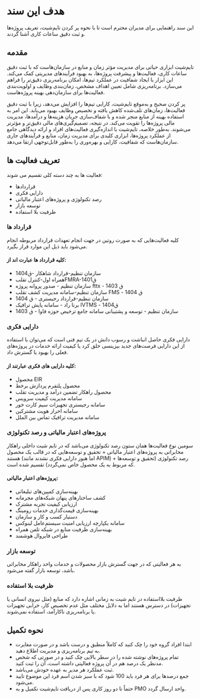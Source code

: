 # هدف این سند

این سند راهنمایی برای مدیران محترم است تا با نحوه پر کردن تایم‌شیت، تعریف پروژه‌ها و ثبت دقیق ساعات کاری آشنا گردند.

## مقدمه

تایم‌شیت ابزاری حیاتی برای مدیریت مؤثر زمان و منابع در سازمان‌هاست که با ثبت دقیق ساعات کاری، فعالیت‌ها و پیشرفت پروژه‌ها، به بهبود فرآیندهای مدیریتی کمک می‌کند. این ابزار با ایجاد شفافیت در عملکرد تیم‌ها، امکان برنامه‌ریزی دقیق‌تر را فراهم می‌سازد. برنامه‌ریزی شامل تعیین اهداف مشخص، زمان‌بندی وظایف و اولویت‌بندی فعالیت‌ها برای سازمان‌دهی بهینه پروژه‌هاست.

پر کردن صحیح و به‌موقع تایم‌شیت، کارایی تیم‌ها را افزایش می‌دهد، زیرا با ثبت دقیق فعالیت‌ها، زمان‌های تلف‌شده کاهش یافته و تخصیص وظایف بهبود می‌یابد. این امر به استفاده بهینه از منابع منجر شده و با شفاف‌سازی جریان هزینه‌ها و درآمدها، مدیریت مالی پروژه‌ها را تقویت می‌کند. در نتیجه، تصمیم‌گیری‌های مالی دقیق‌تر و مؤثرتر می‌شوند. به‌طور خلاصه، تایم‌شیت با اندازه‌گیری فعالیت‌های افراد و ارائه دیدگاهی جامع از عملکرد پروژه‌ها، ابزاری کلیدی برای مدیریت زمان، منابع و فرآیندهای جاری سازمان‌هاست که شفافیت، کارایی و بهره‌وری را به‌طور قابل‌توجهی ارتقا می‌دهد.

## تعریف فعالیت ها

فعالیت ها به چند دسته کلی تقسیم می شوند:

- قراردادها
- دارایی فکری
- رصد تکنولوژی و پروژه‌های اعتبار مالیاتی
- توسعه بازار
- ظرفیت بلا استفاده

### قرارداد ها

کلیه فعالیت‌هایی که به صورت روتین در جهت انجام تعهدات قرارداد مربوطه انجام می‌شود باید ذیل این موارد قرار بگیرد.

#### کلیه قرارداد ها عبارت اند از:

- سازمان تنظیم-قرارداد شاهکار -ق1404
- همراه اول-کنترل تقلبFMRA-ق1401
- سازمان تنظیم - صدور پروانه پروژه fttx - ق 1403
- سازمان تنظیم-سامانه مدیریت کشف تقلب FMS - ق 1404
- سازمان تنظیم-قرارداد رجیستری - ق 1404
- برنا راد - سامانه پایش ترافیک IVTMS - ق1404
- سازمان تنظیم - توسعه و پشتیبانی سامانه جامع ترخیص حوزه فاوا - ق 1403

### دارایی فکری

دارایی فکری حاصل انباشت و رسوب دانش در یک تیم فنی است که می‌توان با استفاده از این دارایی فرصت‌های جدید بیزینسی خلق کرد یا کیفیت ارائه خدمات در پروژه‌های فعلی را بهبود یا گسترش داد.

#### کلیه دارایی های فکری عبارتند از:

- محصول EIR
- محصول پلتفرم پردازش برخط
- محصول راهکار تضمین درآمد و مدیریت تقلب
- سامانه مدیریت کیفیت سرویس
- سامانه رجیستری تجهیزات سیم کارت خور
- سامانه احراز هویت مشترکین
- سامانه مدیریت ترافیک تماس بین الملل

### پروژه‌های اعتبار مالیاتی و رصد تکنولوژی

سومین نوع فعالیت‌ها همان ستون رصد تکنولوژی می‌باشد که در تایم شیت داخلی راهکار مخابراتی به پروژه‌های اعتبار مالیاتی + تحقیق و توسعه‌هایی که در قالب یک محصول هستند (اما هنوز دارایی فکری نشدند مانند APIM) + رصد تکنولوژی (تحقیق و توسعه‌ها که مربوط به یک محصول خاص نمی‌گردد) تقسیم شده است.

#### پروژه‌های اعتبار مالیاتی:

- بهینه‌سازی کمپین‌های تبلیغاتی
- کشف ساختارهای پنهان شبکه‌های مجرمانه
- ارزیابی کیفیت تجربه مشترک
- بهینه‌سازی قیمت‌گذاری خدمات رومینگ
- دستیار کسب و کار و سازمان
- سامانه یکپارچه ارزیابی امنیت سیستم‌عامل لینوکس
- بهینه‌سازی ظرفیت منابع در شبکه تلفن همراه
- طراحی فایروال هوشمند

### توسعه بازار

به هر فعالیتی که در جهت گسترش بازار محصولات و خدمات واحد راهکار مخابراتی باشد، توسعه بازار گفته می‌شود.

### ظرفیت بلا استفاده

ظرفیت بلااستفاده در تایم شیت به زمانی اشاره دارد که منابع (مثل نیروی انسانی یا تجهیزات) در دسترس هستند اما به دلایل مختلف مثل عدم تخصیص کار، خرابی تجهیزات یا برنامه‌ریزی ناکارآمد، استفاده نمی‌شوند.

## نحوه تکمیل

- ابتدا افراد گروه خود را چک کنید که کاملاً منطبق و درست باشد و در صورت مغایرت به تیم برنامه‌ریزی و مدیریت اطلاع دهید.
- تمام پروژه‌های نوشته شده را در سطر بالایی چک کنید و در صورتی که شخص مدنظر یک درصد هم در آن پروژه فعالیتی داشته است، آن را ثبت کنید.
- ثبت عملکرد هر مدیر به عهده خودش می‌باشد.
- جمع درصدها برای هر فرد باید 100 شود که با سبز شدن اسم فرد این موضوع تایید می‌شود.
- حتماً تا دو روز کاری پس از دریافت تایم‌شیت تکمیل و به PMO واحد ارسال گردد.
